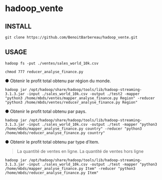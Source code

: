 # hadoop_vente


## INSTALL

```
git clone https://github.com/BenoitBarbereau/hadoop_vente.git
```

## USAGE

```
hadoop fs -put ./ventes/sales_world_10k.csv
```

```
chmod 777 reducer_analyse_finance.py
```




● Obtenir le profit total obtenu par région du monde.

```
hadoop jar /opt/hadoop/share/hadoop/tools/lib/hadoop-streaming-3.1.3.jar -input ./sales_world_10k.csv -output ./test2 -mapper "python3 /home/mbds/ventes/mapper_analyse_finance.py Region" -reducer "python3 /home/mbds/ventes/reducer_analyse_finance.py Region"
```

● Obtenir le profit total obtenu par pays.

```
hadoop jar /opt/hadoop/share/hadoop/tools/lib/hadoop-streaming-3.1.3.jar -input ./sales_world_10k.csv -output ./test -mapper "python3 /home/mbds/mapper_analyse_finance.py country" -reducer "python3 /home/mbds/reducer_analyse_finance.py country"
```

● Obtenir le profit total obtenu par type d’item.
> La quantité de ventes en ligne.
> La quantité de ventes hors ligne


```
hadoop jar /opt/hadoop/share/hadoop/tools/lib/hadoop-streaming-3.1.3.jar -input ./sales_world_10k.csv -output ./test -mapper "python3 /home/mbds/mapper_analyse_finance.py Item" -reducer "python3 /home/mbds/reducer_analyse_finance.py Item"
```


